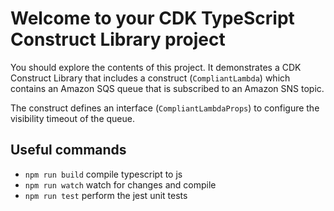 # Welcome to your CDK TypeScript Construct Library project

You should explore the contents of this project. It demonstrates a CDK Construct Library that includes a construct (`CompliantLambda`)
which contains an Amazon SQS queue that is subscribed to an Amazon SNS topic.

The construct defines an interface (`CompliantLambdaProps`) to configure the visibility timeout of the queue.

## Useful commands

* `npm run build`   compile typescript to js
* `npm run watch`   watch for changes and compile
* `npm run test`    perform the jest unit tests
